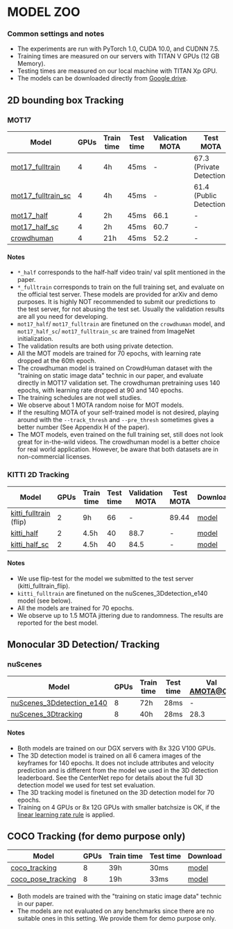 # MODEL ZOO

### Common settings and notes

- The experiments are run with PyTorch 1.0, CUDA 10.0, and CUDNN 7.5.
- Training times are measured on our servers with TITAN V GPUs (12 GB Memory).
- Testing times are measured on our local machine with TITAN Xp GPU. 
- The models can be downloaded directly from [Google drive](https://drive.google.com/drive/folders/1y_CWlbboW_dfOx6zT9MU4ugLaLc6FEE8).

## 2D bounding box Tracking

### MOT17

| Model                 | GPUs |Train time| Test time | Valication MOTA  | Test MOTA  | Download | 
|-----------------------|------|----------|-----------|------------------|------------|----------|
| [mot17_fulltrain](../experiments/mot17_fulltrain.sh)       |    4 |    4h    | 45ms      |          -       |67.3 (Private Detection)|  [model](https://drive.google.com/file/d/1JYqO_IEoHpd7JEzZRXZSVesnEL4e-tnf)     |
| [mot17_fulltrain_sc](../experiments/mot17_fulltrain_sc.sh)    |    4 |    4h    | 45ms      |          -       |61.4 (Public Detection) | [model](https://drive.google.com/file/d/17rtVMuFOnRzXj0_3egrFI5j-wc8XviDZ)  |
| [mot17_half](../experiments/mot17_half.sh)            |    4 |    2h    | 45ms      |         66.1     |      -     | [model](https://drive.google.com/file/d/1rJ0fzRcpRQPjaN17lcqfKgsz-wJRifHh) |
| [mot17_half_sc](../experiments/mot17_half_sc.sh)         |    4 |    2h    | 45ms      |         60.7     |      -     | [model](https://drive.google.com/file/d/1o_cCo92WiVg8mgwyESd1Gg1AZYnq1iAJ) |
| [crowdhuman](../experiments/crowdhuman.sh)            |    4 |    21h   | 45ms      |         52.2     |      -     |[model](https://drive.google.com/file/d/1SD31FLwbXArcX3LXnRCqh6RF-q38nO7f) |

#### Notes

- `*_half` corresponds to the half-half video train/ val split mentioned in the paper. 
- `*_fulltrain` corresponds to train on the full training set, and evaluate on the official test server. These models are provided for arXiv and demo purposes. It is highly NOT recommended to submit our predictions to the test server, for not abusing the test set. Usually the validation results are all you need for developing.
- `mot17_half`/ `mot17_fulltrain` are finetuned on the `crowdhuman` model, and `mot17_half_sc`/ `mot17_fulltrain_sc` are trained from ImageNet initialization.
- The validation results are both using private detection.
- All the MOT models are trained for 70 epochs, with learning rate dropped at the 60th epoch. 
- The crowdhuman model is trained on CrowdHuman dataset with the "training on static image data" technic in our paper, and evaluate directly in MOT17 validation set. The crowdhuman pretraining uses 140 epochs, with learning rate dropped at 90 and 140 epochs.
- The training schedules are not well studies.
- We observe about 1 MOTA random noise for MOT models. 
- If the resulting MOTA of your self-trained model is not desired, playing around with the `--track_thresh` and `--pre_thresh` sometimes gives a better number (See Appendix H of the paper). 
- The MOT models, even trained on the full training set, still does not look great for in-the-wild videos. The crowdhuman model is a better choice for real world application. However, be aware that both datasets are in non-commercial licenses.


### KITTI 2D Tracking

| Model                 |GPUs| Train time| Test time | Validation MOTA  | Test MOTA  | Download  |
|-----------------------|----|-----------|-----------|------------------|------------|-----------|
| [kitti_fulltrain](../experiments/kitti_fulltrain.sh) (flip)| 2  |     9h    |      66   |               -  |   89.44    | [model](https://drive.google.com/file/d/13oUEpeZ8bVQ6z7A6SH88de4SwLgh_kMB)  |
| [kitti_half](../experiments/kitti_half.sh)            | 2  |     4.5h  |      40   |             88.7 |   -        | [model](https://drive.google.com/file/d/1AZiFG0p3VxB2pA_5XIkbue4ASfxaA3e1)  |
| [kitti_half_sc](../experiments/kitti_half_sc.sh)         | 2  |     4.5h  |      40   |             84.5 |   -        | [model](https://drive.google.com/file/d/13rmdfi1rX3X7yFOndzyARTYO51uSNW0Z)|

#### Notes

- We use flip-test for the model we submitted to the test server (kitti_fulltrain_flip).
- `kitti_fulltrain` are finetuned on the nuScenes_3Ddetection_e140 model (see below). 
- All the models are trained for 70 epochs.
- We observe up to 1.5 MOTA jittering due to randomness. The results are reported for the best model.

## Monocular 3D Detection/ Tracking

### nuScenes

| Model                    | GPUs |Train time| Test time | Val AMOTA@0.2 | Val AMOTA | Val mAP |  Download | 
|--------------------------|------|----------|-----------|---------------|-----------|---------|-----------|
| [nuScenes_3Ddetection_e140](../experiments/nuScenes_3Ddetection_e140.sh)| 8    |     72h  |    28ms   |        -      |   -       |  30.27  | [model](https://drive.google.com/file/d/1o989b1tANh49uHhNbsCCJ5J57FGiaFut) |
| [nuScenes_3Dtracking](../experiments/nuScenes_3Dtracking.sh)      | 8    |     40h  |    28ms   |       28.3    |  6.8      |  -      | [model](https://drive.google.com/file/d/1gPQFzqneDtT_PjJRRuyskRsNTRHXovw1) |

#### Notes

- Both models are trained on our DGX servers with 8x 32G V100 GPUs.
- The 3D detection model is trained on all 6 camera images of the keyframes for 140 epochs. It does not include attributes and velocity prediction and is different from the model we used in the 3D detection leaderboard. See the CenterNet repo for details about the full 3D detection model we used for test set evaluation.
- The 3D tracking model is finetuned on the 3D detection model for 70 epochs. 
- Training on 4 GPUs or 8x 12G GPUs with smaller batchsize is OK, if the [linear learning rate rule](https://arxiv.org/abs/1706.02677) is applied.

## COCO Tracking (for demo purpose only)

| Model                 |GPUs| Train time| Test time | Download  |
|-----------------------|----|-----------|-----------|-----------|
| [coco_tracking](../experiments/coco_tracking.sh)         | 8  |     39h   |    30ms   | [model](https://drive.google.com/file/d/11DEfWa0TKYzNqY3CXR51WVvjMb4oRl08)   |
| [coco_pose_tracking](../experiments/coco_pose_tracking.sh)    | 8  |     19h   |    33ms   | [model](https://drive.google.com/file/d/1yGFC_Q9wzSHL1d4eZW_44EBB2H42YKYt)|

- Both models are trained with the "training on static image data" technic in our paper.
- The models are not evaluated on any benchmarks since there are no suitable ones in this setting. We provide them for demo purpose only.